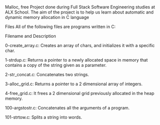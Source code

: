 Malloc, free Project done during Full Stack Software Engineering studies at ALX School. The aim of the project is to help us learn about automatic and dynamic memory allocation in C language

Files All of the following files are programs written in C:

Filename and Description

0-create_array.c: Creates an array of chars, and initializes it with a specific char.

1-strdup.c: Returns a pointer to a newly allocated space in memory that contains a copy of the string given as a parameter.

2-str_concat.c: Concatenates two strings.

3-alloc_grid.c: Returns a pointer to a 2 dimensional array of integers.

4-free_grid.c: It frees a 2 dimensional grid previously allocated in the heap memory.

100-argstostr.c: Concatenates all the arguments of a program.

101-strtow.c: Splits a string into words.
